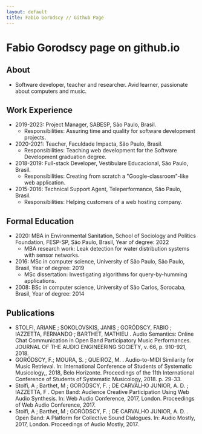 ```yaml
---
layout: default
title: Fabio Gorodscy // Github Page
---
```


# Fabio Gorodscy page on github.io

## About

* Software developer, teacher and researcher. Avid learner, passionate about computers and music.

## Work Experience

* 2019-2023: Project Manager, SABESP, São Paulo, Brasil.
    * Responsibilities: Assuring time and quality for software development projects.
* 2020-2021: Teacher, Faculdade Impacta, São Paulo, Brasil.
    * Responsibilities: Teaching web development for the Software Development graduation degree.
* 2018-2019: Full-stack Developer, Vestibulare Educacional, São Paulo, Brasil.
    * Responsibilities: Creating from scratch a "Google-classroom"-like web application.
* 2015-2016: Technical Support Agent, Teleperformance, São Paulo, Brasil.
    * Responsibilities: Helping customers of a web hosting company.

## Formal Education

* 2020: MBA in Environmental Sanitation, School of Sociology and Politics Foundation, FESP-SP, São Paulo, Brasil, Year of degree: 2022
    * MBA research work: Leak detection for water distribution systems with sensor networks.
* 2016: MSc in computer science, University of São Paulo, São Paulo, Brasil, Year of degree: 2019
    * MSc dissertation: Investigating algorithms for query-by-humming applications.
* 2008: BSc in computer science, University of São Carlos, Sorocaba, Brasil, Year of degree: 2014


## Publications

* STOLFI, ARIANE ; SOKOLOVSKIS, JANIS ; GORÓDSCY, FABIO ; IAZZETTA, FERNANDO ; BARTHET, MATHIEU . Audio Semantics: Online Chat Communication in Open Band Participatory Music Performances. JOURNAL OF THE AUDIO ENGINEERING SOCIETY, v. 66, p. 910-921, 2018.
* GORÓDSCY, F.; MOURA, S. ; QUEIROZ, M. . Audio-to-MIDI Similarity for Music Retrieval. In: International Conference of Students of Systematic Musicology,, 2018, Belo Horizonte. Proceedings of the 11th International Conference of Students of Systematic Musicology, 2018. p. 29-33.
* Stolfi, A ; Barthet, M ; GORÓDSCY, F. ; DE CARVALHO JUNIOR, A. D. ; IAZZETTA, F . Open Band: Audience Creative Participation Using Web Audio Synthesis. In: Web Audio Conference, 2017, London. Proceedings of Web Audio Conference, 2017.
* Stolfi, A ; Barthet, M ; GORÓDSCY, F. ; DE CARVALHO JUNIOR, A. D. . Open Band: A Platform for Collective Sound Dialogues. In: Audio Mostly, 2017, London. Proceedings of Audio Mostly, 2017.
